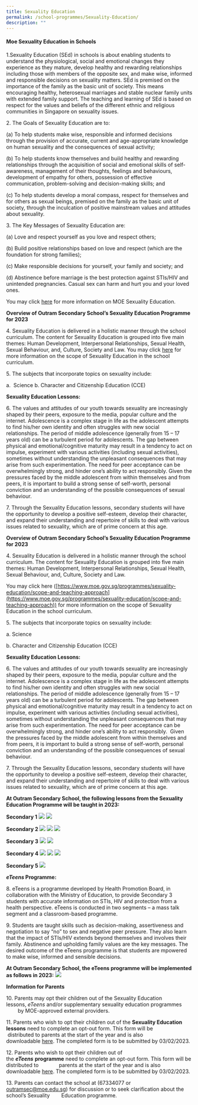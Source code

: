 ```yaml
---
title: Sexuality Education
permalink: /school-programmes/Sexuality-Education/
description: ""
---
```

#### **Moe Sexuality Education in Schools**  

1.Sexuality Education (SEd) in schools is about enabling students to understand the physiological, social and emotional changes they experience as they mature, develop healthy and rewarding relationships including those with members of the opposite sex, and make wise, informed and responsible decisions on sexuality matters. SEd is premised on the importance of the family as the basic unit of society. This means encouraging healthy, heterosexual marriages and stable nuclear family units with extended family support. The teaching and learning of SEd is based on respect for the values and beliefs of the different ethnic and religious communities in Singapore on sexuality issues.

  

2\. The Goals of Sexuality Education are to:

(a) To help students make wise, responsible and informed decisions through the provision of accurate, current and age-appropriate knowledge on human sexuality and the consequences of sexual activity;

  

(b) To help students know themselves and build healthy and rewarding relationships through the acquisition of social and emotional skills of self-awareness, management of their thoughts, feelings and behaviours, development of empathy for others, possession of effective communication, problem-solving and decision-making skills; and

  

(c) To help students develop a moral compass, respect for themselves and for others as sexual beings, premised on the family as the basic unit of society, through the inculcation of positive mainstream values and attitudes about sexuality.

  

3. The Key Messages of Sexuality Education are:

(a) Love and respect yourself as you love and respect others;

(b) Build positive relationships based on love and respect (which are the foundation for strong families);  

(c) Make responsible decisions for yourself, your family and society; and  

(d) Abstinence before marriage is the best protection against STIs/HIV and unintended pregnancies. Casual sex can harm and hurt you and your loved ones.  

  

You may click [here](https://go.gov.sg/moe-sexuality-education) for more information on MOE Sexuality Education.

  

**Overview of Outram Secondary School’s Sexuality Education Programme for 2023**

  

4\. Sexuality Education is delivered in a holistic manner through the school curriculum. The content for Sexuality Education is grouped into five main themes: Human Development, Interpersonal Relationships, Sexual Health, Sexual Behaviour, and, Culture, Society and Law. You may click [here](https://go.gov.sg/moe-sexuality-education-scope) for more information on the scope of Sexuality Education in the school curriculum.

  

5\. The subjects that incorporate topics on sexuality include:

a.  Science
b. Character and Citizenship Education (CCE)

  

**Sexuality Education Lessons:**

  

6\. The values and attitudes of our youth towards sexuality are increasingly shaped by their peers, exposure to the media, popular culture and the internet. Adolescence is a complex stage in life as the adolescent attempts to find his/her own identity and often struggles with new social relationships. The period of middle adolescence (generally from 15 – 17 years old) can be a turbulent period for adolescents. The gap between physical and emotional/cognitive maturity may result in a tendency to act on impulse, experiment with various activities (including sexual activities), sometimes without understanding the unpleasant consequences that may arise from such experimentation. The need for peer acceptance can be overwhelmingly strong, and hinder one’s ability to act responsibly. Given the pressures faced by the middle adolescent from within themselves and from peers, it is important to build a strong sense of self-worth, personal conviction and an understanding of the possible consequences of sexual behaviour.

  

7\. Through the Sexuality Education lessons, secondary students will have the opportunity to develop a positive self-esteem, develop their character, and expand their understanding and repertoire of skills to deal with various issues related to sexuality, which are of prime concern at this age.

  

**Overview of Outram Secondary School’s Sexuality Education Programme for 2023**

  

4\. Sexuality Education is delivered in a holistic manner through the school curriculum. The content for Sexuality Education is grouped into five main themes: Human Development, Interpersonal Relationships, Sexual Health, Sexual Behaviour, and, Culture, Society and Law. 

You may click here ([https://www.moe.gov.sg/programmes/sexuality-education/scope-and-teaching-approach](https://www.moe.gov.sg/programmes/sexuality-education/scope-and-teaching-approach)) for more information on the scope of Sexuality Education in the school curriculum.

  

5\. The subjects that incorporate topics on sexuality include:

  

a. Science

  

b. Character and Citizenship Education (CCE)

  

**Sexuality Education Lessons:**

  

6\. The values and attitudes of our youth towards sexuality are increasingly shaped by their peers, exposure to the media, popular culture and the internet. Adolescence is a complex stage in life as the adolescent attempts to find his/her own identity and often struggles with new social relationships. The period of middle adolescence (generally from 15 – 17 years old) can be a turbulent period for adolescents. The gap between physical and emotional/cognitive maturity may result in a tendency to act on impulse, experiment with various activities (including sexual activities), sometimes without understanding the unpleasant consequences that may arise from such experimentation. The need for peer acceptance can be overwhelmingly strong, and hinder one’s ability to act responsibly.  Given the pressures faced by the middle adolescent from within themselves and from peers, it is important to build a strong sense of self-worth, personal conviction and an understanding of the possible consequences of sexual behaviour.

  

7\. Through the Sexuality Education lessons, secondary students will have the opportunity to develop a positive self-esteem, develop their character, and expand their understanding and repertoire of skills to deal with various issues related to sexuality, which are of prime concern at this age.

  

**At Outram Secondary School, the following lessons from the Sexuality Education Programme will be taught in 2023:**

  

**Secondary 1**
![](/images/Instructional%20Programmes/Sexuality%20Education/SE1NEW.png)
![](/images/Instructional%20Programmes/Sexuality%20Education/SE2NEW.png)


**Secondary 2**
![](/images/Instructional%20Programmes/Sexuality%20Education/SE3NEW.png)
![](/images/Instructional%20Programmes/Sexuality%20Education/SE4NEW.png)
![](/images/Instructional%20Programmes/Sexuality%20Education/SE5NEW.png)

**Secondary 3**
![](/images/Instructional%20Programmes/Sexuality%20Education/SE6NEW.png)
![](/images/Instructional%20Programmes/Sexuality%20Education/SE7NEW.png)


**Secondary 4**
![](/images/Instructional%20Programmes/Sexuality%20Education/SE8NEW.png)
![](/images/Instructional%20Programmes/Sexuality%20Education/SE9NEW.png)
![](/images/Instructional%20Programmes/Sexuality%20Education/SE10NEW.png)


**Secondary 5**
![](/images/Instructional%20Programmes/Sexuality%20Education/SE11NEW.png)

**_eTeens_ Programme:**

  

8\. eTeens is a programme developed by Health Promotion Board, in collaboration with the Ministry of Education, to provide Secondary 3 students with accurate information on STIs, HIV and protection from a health perspective. eTeens is conducted in two segments – a mass talk segment and a classroom-based programme.

  

9\. Students are taught skills such as decision-making, assertiveness and negotiation to say “no” to sex and negative peer pressure. They also learn that the impact of STIs/HIV extends beyond themselves and involves their family. Abstinence and upholding family values are the key messages. The desired outcome of the eTeens programme is that students are mpowered to make wise, informed and sensible decisions.

  

**At Outram Secondary School, the eTeens programme will be implemented as follows in 2023:**
![](/images/Instructional%20Programmes/Sexuality%20Education/SE12NEW.png)

**Information for Parents**

  

10\. Parents may opt their children out of the Sexuality Education lessons, _eTeens_ and/or supplementary sexuality education programmes                by MOE-approved external providers.

11\. Parents who wish to opt their children out of the **Sexuality Education lessons** need to complete an opt-out form. This form will be                      distributed to parents at the start of the year and is also downloadable [here](https://outramsec.moe.edu.sg/qql/slot/u512/PDF/2023/2023%20Info%20on%20SEd%20for%20schs%20website%20Secondary%20Schools%20Annex%20A.pdf). The completed form is to be submitted by 03/02/2023.

12\. Parents who wish to opt their children out of the **_eTeens_** **programme** need to complete an opt-out form. This form will be distributed to              parents at the start of the year and is also downloadable [here](https://outramsec.moe.edu.sg/qql/slot/u512/PDF/2023/2023%20Info%20on%20SEd%20for%20schs%20website%20Secondary%20Schools%20Annex%20B.pdf). The completed form is to be submitted by 03/02/2023.

13\. Parents can contact the school at (67334077 or outramsec@moe.edu.sg) for discussion or to seek clarification about the school’s Sexuality        Education programme.